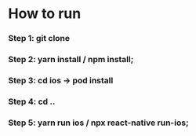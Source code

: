 # How to run

### Step 1:  git clone
### Step 2: yarn install / npm install;
### Step 3: cd ios -> pod install
### Step 4: cd ..
### Step 5: yarn run ios / npx react-native run-ios;

